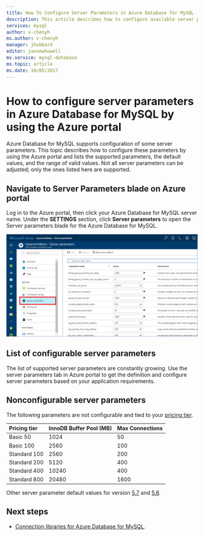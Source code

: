 ```yaml
---
title: How To Configure Server Parameters in Azure Database for MySQL | Microsoft Docs
description: This article describes how to configure available server parameters in Azure Database for MySQL using the Azure portal.
services: mysql
author: v-chenyh
ms.author: v-chenyh
manager: jhubbard
editor: jasonwhowell
ms.service: mysql-database
ms.topic: article
ms.date: 10/05/2017
---
```


# How to configure server parameters in Azure Database for MySQL by using the Azure portal

Azure Database for MySQL supports configuration of some server parameters. This topic describes how to configure these parameters by using the Azure portal and lists the supported parameters, the default values, and the range of valid values. Not all server parameters can be adjusted; only the ones listed here are supported.

## Navigate to Server Parameters blade on Azure portal

Log in to the Azure portal, then click your Azure Database for MySQL server name. Under the **SETTINGS** section, click **Server parameters** to open the Server parameters blade for the Azure Database for MySQL.

![Azure portal server parameters blade](./media/howto-server-parameters/auzre-portal-server-parameters.png)

## List of configurable server parameters

The list of supported server parameters are constantly growing. Use the server parameters tab in Azure portal to get the definition and configure server parameters based on your application requirements. 

## Nonconfigurable server parameters

The following parameters are not configurable and tied to your [pricing tier](concepts-service-tiers.md). 

| **Pricing tier** | **InnoDB Buffer Pool (MB)** | **Max Connections** |
| :------------------------ | :-------- | :----------- |
| Basic 50 | 1024 | 50 | 
| Basic 100  | 2560 | 100 | 
| Standard 100 | 2560 | 200 | 
| Standard 200 | 5120 | 400 | 
| Standard 400 | 10240 | 400 | 
| Standard 800 | 20480 | 1600 |

Other server parameter default values for version [5.7](https://dev.mysql.com/doc/refman/5.7/en/innodb-parameters.html) and [5.6](https://dev.mysql.com/doc/refman/5.6/en/innodb-parameters.html).

## Next steps
- [Connection libraries for Azure Database for MySQL](concepts-connection-libraries.md).
